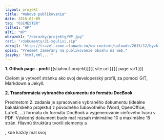 ```yaml
---
layout: projekt
title: "Webové publikovanie"
date: 2016-03-09
tag: "6SEMESTER"
title1: "WP"
alt1: "WP"
obrazok1: "/obrazky/projekty/WP.jpg"
rar1: "/dokumenty/Z1-xgulisi.zip"
zdroj1: "http://travel-zone.clanweb.eu/wp-content/uploads/2015/12/byzkfygusssppoxlxqpt.jpg"
opis1: "Predmet zameraný na publikovanie obsahu na web."
jazyky: "html,xml,..."
---
```


**1. Github page - profil** [(stiahnuť projekt)]({{ site.url }}{{ page.rar1 }})

Cieľom je vytvoriť stránku ako svoj developerský profil, za pomoci GIT, Markdown a Jekyll.

**2. Transformácia vybraného dokumentu do formátu DocBook** 

Predmetom 2. zadania je spracovanie vybraného dokumentu (ideálne bakalárskeho projektu) z pôvodného ľubovoľného (Word, OpenOffice, LaTeX, …) formátu do formátu DocBook a vygenerovanie cieľového tvaru v PDF. Výsledný dokument bude mať rozsah minimálne 10 a maximálne 15 strán.
Hlavnú štruktúru tvorili elementy <chapter> a <section>, kde každý mal svoj <title> a množinu elementov <para> (v ktorých bol samotný text). Text bol formátovaný elementami <emphasis> s atribútom role="strong" a elementami <orderedlist> pre číslovanie. Pre orderlist bol použitý atribút numeration="arabic" (klasické číslovanie číslami) alebo atribút numeration="loweralpha" (číslovanie malými písmenami). Na titulnej strane pre vytvorenie unikátnej štruktúri boli využité elementy <orgname>, <orgdiv> a <othername>. Na ich rozlíšenie bol použitý atribút role. Na tvorbu bibliografie bol použitý element referencie <xref> s atribútom linkend="". Takáto referencia bola využitá aj na odkazy k tabuľkám, obrázkom a iným častiam textu. Referencie boli spojené cez atribúty id="". Tabuľky boli vytvorené elementom <table>, kde každý stĺpec bol bližšie špecifikovaný elementom <colspec> a atribútom colwidth='3*' (pre reguláciu šírky). Následne boli riadky pridávané elementom <row>. Hlavička tabuľky bola vytvorená elementom <thead>. Obrázky boli umiestnené elementom <figure>, ktorý obsahoval podelement <imageobject>, v ktorom sa nachádzal element <imagedata> obsahujúci v atribúte fileref="" názov súboru obrázka. Index bol vytvorený elementami <indexterm> a vygenerovaný elementom </index>. V elementoch <footnote> (<para>) boli použité elementy <ulink> s atribútom url="".

**3. Zatiaľ nezadaný** 

{% assign predmet = site.data.predmetyDATA[page.title1] %}  

## Informácie o predmete:

|---|--:|
| **Kód predmetu** | {{ predmet.kodPredmetu }} |
| **Počet kreditov za predmet:** | {{ predmet.pocetKreditov }} |
| **Skúška max bodov:** | {{ predmet.skuskaBodov }} |
| **Môj cvičiaci:** | {{ predmet.cviciaci }} |
| **Môj prednášajúci:** | {{ predmet.prednasajuci }} |

